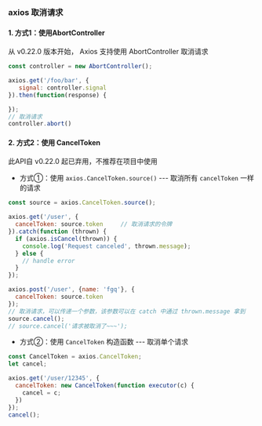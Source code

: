 ### axios 取消请求
#### 1. 方式1：使用AbortController
从 v0.22.0 版本开始， Axios 支持使用 AbortController 取消请求

```js
const controller = new AbortController();

axios.get('/foo/bar', {
   signal: controller.signal
}).then(function(response) {

});
// 取消请求
controller.abort()
```


#### 2. 方式2：使用 CancelToken
此API自 v0.22.0 起已弃用，不推荐在项目中使用

* 方式①：使用 `axios.CancelToken.source()` --- 取消所有 `cancelToken` 一样的请求

```js
const source = axios.CancelToken.source();

axios.get('/user', {
  cancelToken: source.token     // 取消请求的令牌
}).catch(function (thrown) {
  if (axios.isCancel(thrown)) {
    console.log('Request canceled', thrown.message);
  } else {
    // handle error
  }
});

axios.post('/user', {name: 'fgq'}, {
  cancelToken: source.token
});
// 取消请求，可以传递一个参数，该参数可以在 catch 中通过 thrown.message 拿到
source.cancel();
// source.cancel('请求被取消了~~~');
```

*  方式②：使用 `CancelToken` 构造函数 --- 取消单个请求

```js
const CancelToken = axios.CancelToken;
let cancel;

axios.get('/user/12345', {
  cancelToken: new CancelToken(function executor(c) {
    cancel = c;
  })
});
cancel();
```
